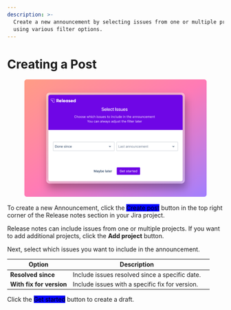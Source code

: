 ```yaml
---
description: >-
  Create a new announcement by selecting issues from one or multiple projects
  using various filter options.
---
```


# Creating a Post

<figure><img src="../../.gitbook/assets/Create Announcement.png" alt=""><figcaption></figcaption></figure>

To create a new Announcement, click the <mark style="background-color:blue;">Create post</mark> button in the top right corner of the Release notes section in your Jira project.

Release notes can include issues from one or multiple projects. If you want to add additional projects, click the **Add project** button.

Next, select which issues you want to include in the announcement.&#x20;

<table><thead><tr><th>Option</th><th>Description</th><th data-hidden></th></tr></thead><tbody><tr><td><strong>Resolved since</strong> </td><td>Include issues resolved since a specific date.</td><td></td></tr><tr><td><strong>With fix for version</strong> </td><td>Include issues with a specific fix for version. </td><td></td></tr></tbody></table>

Click the <mark style="background-color:blue;">Get started</mark> button to create a draft. &#x20;
